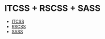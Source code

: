 # ITCSS + RSCSS + SASS

- [ITCSS](https://www.creativebloq.com/web-design/manage-large-css-projects-itcss-101517528)
- [RSCSS](https://rscss.io/)
- [SASS](https://sass-lang.com/)
